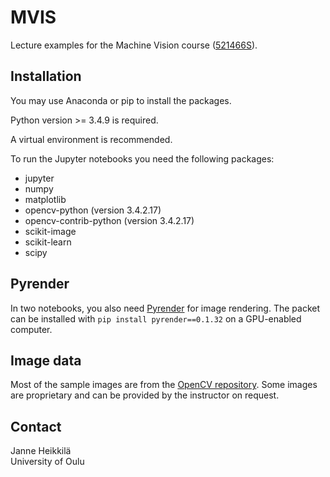# MVIS
Lecture examples for the Machine Vision course ([521466S](https://moodle.oulu.fi/course/info.php?id=1198)).

## Installation

You may use Anaconda or pip to install the packages. 

Python version >= 3.4.9 is required.

A virtual environment is recommended. 

To run the Jupyter notebooks you need the following packages:

- jupyter
- numpy
- matplotlib
- opencv-python (version 3.4.2.17)
- opencv-contrib-python (version 3.4.2.17)
- scikit-image
- scikit-learn
- scipy

## Pyrender

In two notebooks, you also need [Pyrender](https://pyrender.readthedocs.io/en/latest/) for image rendering. The packet can be installed with ``pip install pyrender==0.1.32`` on a GPU-enabled computer.

## Image data

Most of the sample images are from the [OpenCV repository](https://github.com/opencv/opencv/tree/master/samples/data). Some images are proprietary and can be provided by the instructor on request.

## Contact

Janne Heikkilä \
University of Oulu
